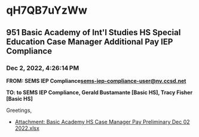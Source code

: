 # qH7QB7uYzWw
## 951 Basic Academy of Int'l Studies HS Special Education Case Manager Additional Pay IEP Compliance
### Dec 2, 2022, 4:26:14 PM
**FROM: SEMS IEP Compliance<sems-iep-compliance-user@nv.ccsd.net>**

**TO: to SEMS IEP Compliance, Gerald Bustamante [Basic HS], Tracy Fisher [Basic HS]**


Greetings, 





* [Attachment: Basic Academy HS Case Manager Pay Preliminary Dec 02 2022.xlsx](qH7QB7uYzWw-attachment-1.xlsx)
